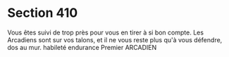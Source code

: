 # Section 410

Vous êtes suivi de trop près pour vous en tirer à si bon compte. 
Les Arcadiens sont sur vos talons, et il ne vous reste plus qu'à 
vous défendre, dos au mur. 
habileté endurance 
Premier ARCADIEN